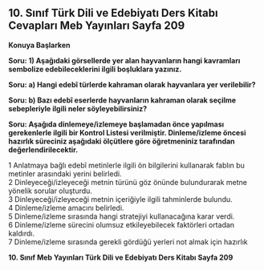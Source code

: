 ## 10. Sınıf Türk Dili ve Edebiyatı Ders Kitabı Cevapları Meb Yayınları Sayfa 209

**Konuya Başlarken**

**Soru: 1) Aşağıdaki görsellerde yer alan hayvanların hangi kavramları sembolize edebileceklerini ilgili boşluklara yazınız.**

**Soru: a) Hangi edebî türlerde kahraman olarak hayvanlara yer verilebilir?**

**Soru: b) Bazı edebî eserlerde hayvanların kahraman olarak seçilme sebepleriyle ilgili neler söyleyebilirsiniz?**

**Soru: Aşağıda dinlemeye/izlemeye başlamadan önce yapılması gerekenlerle ilgili bir Kontrol Listesi verilmiştir. Dinleme/izleme öncesi hazırlık süreciniz aşağıdaki ölçütlere göre öğretmeniniz tarafından değerlendirilecektir.**

1 Anlatmaya bağlı edebî metinlerle ilgili ön bilgilerini kullanarak fablın bu metinler arasındaki yerini belirledi.  
 2 Dinleyeceği/izleyeceği metnin türünü göz önünde bulundurarak metne yönelik sorular oluşturdu.  
 3 Dinleyeceği/izleyeceği metnin içeriğiyle ilgili tahminlerde bulundu.  
 4 Dinleme/izleme amacını belirledi.  
 5 Dinleme/izleme sırasında hangi stratejiyi kullanacağına karar verdi.  
 6 Dinleme/izleme sürecini olumsuz etkileyebilecek faktörleri ortadan kaldırdı.  
 7 Dinleme/izleme sırasında gerekli gördüğü yerleri not almak için hazırlık

**10. Sınıf Meb Yayınları Türk Dili ve Edebiyatı Ders Kitabı Sayfa 209**